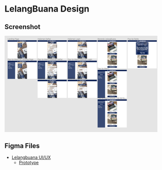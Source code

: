 # LelangBuana Design

## Screenshot

![Lelangbuana UI/UX Design](lelangbuana_uiux-design.png)

## Figma Files

- [Lelangbuana UI/UX](https://www.figma.com/file/wG87lQtqAJ4iSwzsqgIKJE/Lelangbuana-UI-UX)
  - [Prototype](https://www.figma.com/proto/wG87lQtqAJ4iSwzsqgIKJE/Lelangbuana-UI-UX?node-id=0%3A1&scaling=min-zoom)
